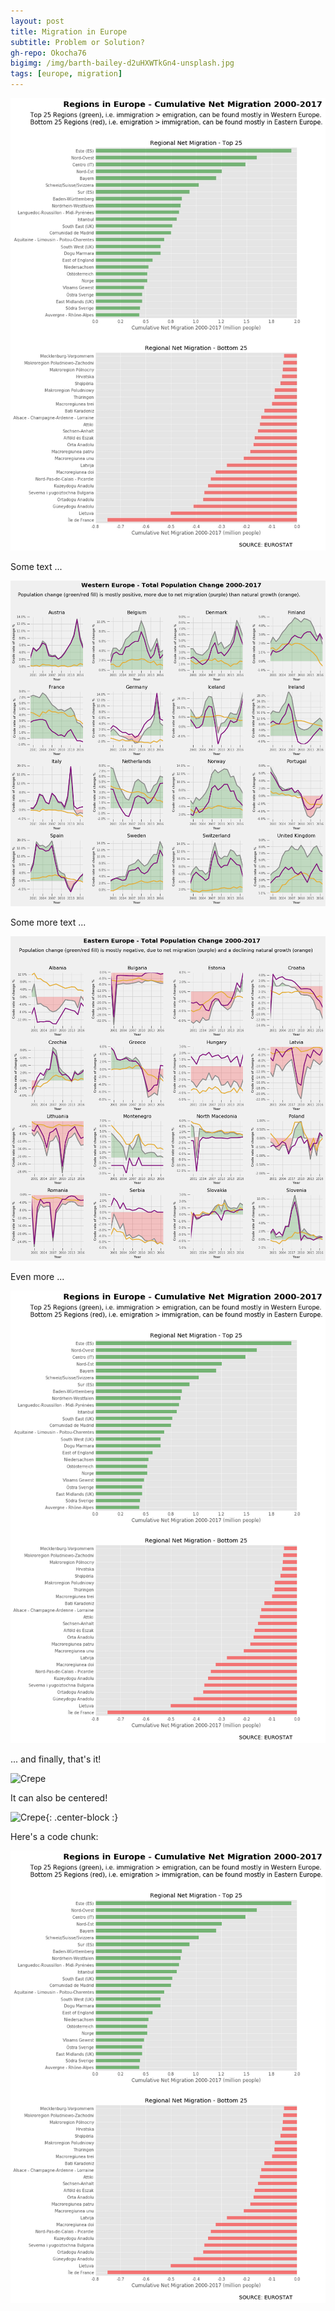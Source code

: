 ```yaml
---
layout: post
title: Migration in Europe
subtitle: Problem or Solution?
gh-repo: Okocha76
bigimg: /img/barth-bailey-d2uHXWTkGn4-unsplash.jpg
tags: [europe, migration]
---
```



[ ![](/img/regions.jpg) ](/img/regions.jpg)

Some text ...  

<img src="https://raw.githubusercontent.com/Okocha76/Okocha76.github.io/master/img/WEurope.png" alt="Western Europe" style="zoom: 100%;" />

Some more text ...    

<img src="https://raw.githubusercontent.com/Okocha76/Okocha76.github.io/master/img/EEurope.png" alt="Eastern Europe" style="zoom: 100%;" />  

Even more ...

<img src="https://raw.githubusercontent.com/Okocha76/Okocha76.github.io/master/img/regions.png" alt="Top &amp; Bottom 25"  />  

... and finally, that's it!

![Crepe](https://s3-media3.fl.yelpcdn.com/bphoto/cQ1Yoa75m2yUFFbY2xwuqw/348s.jpg)

It can also be centered!

![Crepe](https://s3-media3.fl.yelpcdn.com/bphoto/cQ1Yoa75m2yUFFbY2xwuqw/348s.jpg){: .center-block :}

Here's a code chunk:

[ ![](https://raw.githubusercontent.com/Okocha76/Okocha76.github.io/master/img/regions.png) ](https://raw.githubusercontent.com/Okocha76/Okocha76.github.io/master/img/WEurope.png)
